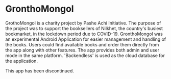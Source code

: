 # GronthoMongol

GrothoMongol is a charity project by Pashe Achi Initiative. The purpose of the project was to support the booksellers of Nilkhet, the country's busiest bookmarket, in the lockdown period due to COVID-19. GronthoMongol was an experimental Android Application for easier management and handling of the books. Users could find available books and order them directly from the app along with other features. The app provides both admin and user mode in the same platform.
'Backendless' is used as the cloud database for the application.

This app has been discontinued.
